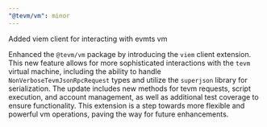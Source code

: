 ```yaml
---
"@tevm/vm": minor
---
```


Added viem client for interacting with evmts vm

Enhanced the `@tevm/vm` package by introducing the `viem` client extension. This new feature allows for more sophisticated interactions with the `tevm` virtual machine, including the ability to handle `NonVerboseTevmJsonRpcRequest` types and utilize the `superjson` library for serialization. The update includes new methods for tevm requests, script execution, and account management, as well as additional test coverage to ensure functionality. This extension is a step towards more flexible and powerful vm operations, paving the way for future enhancements.

